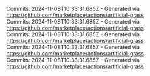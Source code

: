Commits: 2024-11-08T10:33:31.685Z - Generated via https://github.com/marketplace/actions/artificial-grass
<br>
Commits: 2024-11-08T10:33:31.685Z - Generated via https://github.com/marketplace/actions/artificial-grass
<br>
Commits: 2024-11-08T10:33:31.685Z - Generated via https://github.com/marketplace/actions/artificial-grass
<br>
Commits: 2024-11-08T10:33:31.685Z - Generated via https://github.com/marketplace/actions/artificial-grass
<br>
Commits: 2024-11-08T10:33:31.685Z - Generated via https://github.com/marketplace/actions/artificial-grass
<br>
